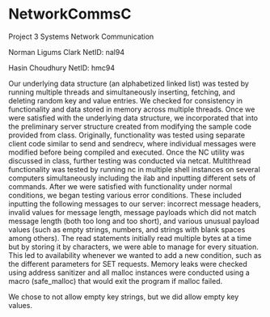 # NetworkCommsC

Project 3 Systems Network Communication

Norman Ligums Clark
NetID: nal94

Hasin Choudhury
NetID: hmc94

Our underlying data structure (an alphabetized linked list) was tested by running multiple threads and simultaneously inserting, fetching, and deleting random key and value entries. We checked for consistency in functionality and data stored in memory across multiple threads. Once we were satisfied with the underlying data structure, we incorporated that into the preliminary server structure created from modifying the sample code provided from class. Originally, functionality was tested using separate client code similar to send and sendrecv, where individual messages were modified before being compiled and executed. Once the NC utility was discussed in class, further testing was conducted via netcat. Multithread functionality was tested by running nc in multiple shell instances on several computers simultaneously including the ilab and inputting different sets of commands. After we were satisfied with functionality under normal conditions, we began testing various error conditions. These included inputting the following messages to our server: incorrect message headers, invalid values for message length, message payloads which did not match message length (both too long and too short), and various unusual payload values (such as empty strings, numbers, and strings with blank spaces among others). The read statements initially read multiple bytes at a time but by storing it by characters, we were able to manage for every situation. This led to availability whenever we wanted to add a new condition, such as the different parameters for SET requests. Memory leaks were checked using address sanitizer and all malloc instances were conducted using a macro (safe_malloc) that would exit the program if malloc failed. 

We chose to not allow empty key strings, but we did allow empty key values.
